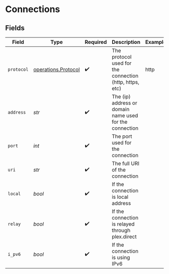 # Connections


## Fields

| Field                                                      | Type                                                       | Required                                                   | Description                                                | Example                                                    |
| ---------------------------------------------------------- | ---------------------------------------------------------- | ---------------------------------------------------------- | ---------------------------------------------------------- | ---------------------------------------------------------- |
| `protocol`                                                 | [operations.Protocol](../../models/operations/protocol.md) | :heavy_check_mark:                                         | The protocol used for the connection (http, https, etc)    | http                                                       |
| `address`                                                  | *str*                                                      | :heavy_check_mark:                                         | The (ip) address or domain name used for the connection    |                                                            |
| `port`                                                     | *int*                                                      | :heavy_check_mark:                                         | The port used for the connection                           |                                                            |
| `uri`                                                      | *str*                                                      | :heavy_check_mark:                                         | The full URI of the connection                             |                                                            |
| `local`                                                    | *bool*                                                     | :heavy_check_mark:                                         | If the connection is local address                         |                                                            |
| `relay`                                                    | *bool*                                                     | :heavy_check_mark:                                         | If the connection is relayed through plex.direct           |                                                            |
| `i_pv6`                                                    | *bool*                                                     | :heavy_check_mark:                                         | If the connection is using IPv6                            |                                                            |